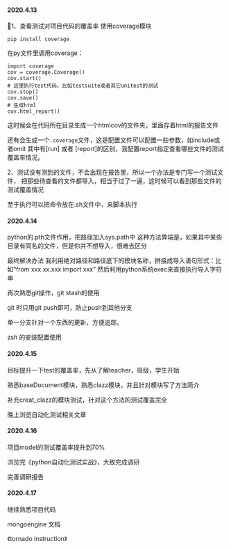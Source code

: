 <!--
 * @Author: 27
 * @LastEditors: 27
 * @Date: 2020-04-13 22:11:05
 * @LastEditTime: 2020-04-16 23:12:12
 * @FilePath: /self-article/content/work_record/work_thk.md
 * @description: type some description
 -->
#### 2020.4.13
1、查看测试对项目代码的覆盖率
使用coverage模块

`pip install coverage`

在py文件里调用coverage：
```
import coverage
cov = coverage.Coverage()
cov.start()
# 这里执行test代码，比如testsuite或者其它unitest的测试
cov.stop()
cov.save()
# 生成html
cov.html_report()
```
这时候会在代码所在目录生成一个htmlcov的文件夹，里面存着html的报告文件

还有会生成一个`.coverage`文件，这是配置文件可以配置一些参数，如include或者omit
其中有[run] 或者 [report]的区别，我配置report指定查看哪些文件的测试覆盖率情况。

2、测试没有测到的文件，不会出现在报告里，所以一个办法是专门写一个测试文件，
把那些待查看的文件都导入，相当于过了一遍，这时候可以看到那些文件的测试覆盖情况

至于执行可以把命令放在.sh文件中，来脚本执行

#### 2020.4.14
python的.pth文件作用，把路径加入sys.path中
这种方法弊端是，如果其中某些目录有同名的文件，但是你并不想导入，很难去区分

最终解决办法
我利用绝对路径和路径底下的模块名称，拼接成导入语句形式：比如“from xxx.xx.xxx import xxx”
然后利用python系统exec来直接执行导入字符串

再次熟悉git操作，git stash的使用

git 时只用git push即可，防止push到其他分支

单一分支针对一个东西的更新，方便追踪。

zsh 的安装配置使用

#### 2020.4.15 
目标提升一下test的覆盖率，先从了解teacher，班级，学生开始

熟悉baseDocument模块，熟悉clazz模块，并且针对模块写了方法简介

补充creat_clazz的模块测试，针对这个方法的测试覆盖完全

晚上浏览自动化测试相关文章

#### 2020.4.16
项目model的测试覆盖率提升到70%

浏览完《python自动化测试实战》，大致完成调研

完善调研报告

#### 2020.4.17
继续熟悉项目代码

mongoengine 文档

《tornado instruction》






